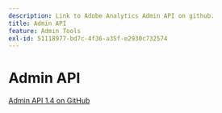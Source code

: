 ```yaml
---
description: Link to Adobe Analytics Admin API on github.
title: Admin API
feature: Admin Tools
exl-id: 51118977-bd7c-4f36-a35f-e2930c732574
---
```

# Admin API

[Admin API 1.4 on GitHub](https://github.com/AdobeDocs/analytics-1.4-apis/blob/master/docs/admin-api/index.md)
